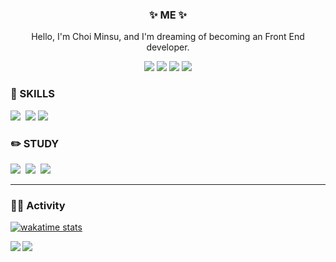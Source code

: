  <h3 align="center">✨ ME ✨</h3>
<p align="center">Hello, I'm Choi Minsu, and I'm dreaming of becoming an Front End developer.</p> 
<div align="center">   
  <a href="https://www.instagram.com/m.in_su08/"><img src="https://img.shields.io/badge/Instagram-ff69b4?style=plastic&logo=Instagram&logoColor=white"/></a> 
  <a href="https://github.com/min-su08"><img src="https://img.shields.io/badge/github-181717?style=plastic&logo=github&logoColor=white"/></a></a>
  <a href="https://ww.notion.so/Minsu-s-Home-f289ce87f079427385b2d9d5672bc19e"><img src="https://img.shields.io/badge/notion-000000?style=plastic&logo=notion&logoColor=white"/></a> 
  <img src="https://img.shields.io/badge/mandoo4137@gmail.com-EA4305?style=flat-square&logo=Gmail&logoColor=white">
</div>   
 
   
<h3 align="left">💪 SKILLS</h3>   
<div align="left"> 
  <img src="https://img.shields.io/badge/visual studio code-007ACC?style=flat-square&logo=visual studio code&logoColor=white">&nbsp 
  <img src="https://img.shields.io/badge/html5-E34F26?style=for-the-badge&logo=html5&logoColor=white"> 
  <img src="https://img.shields.io/badge/css3-1572B6?style=flat-square&logo=css3&logoColor=white">&nbsp
</div> 


<h3 align="left">✏️ STUDY </h3>
<div align="left">
  <img src="https://img.shields.io/badge/javascript-F7DF1E?style=flat-square&logo=javascript&logoColor=white">&nbsp
  <img src="https://img.shields.io/badge/react-61DAFB?style=flat-square&logo=react&logoColor=white">&nbsp
  <img src="https://img.shields.io/badge/typescript-3178C6?style=flat-square&logo=typescript&logoColor=white">&nbsp
</div>

<hr>

<h3 align="left">🏃🏻 Activity</h3>

[![wakatime stats](https://github-readme-stats.vercel.app/api/wakatime?username=minsu0707)](https://wakatime.com/@minsu0707)

<img align="left" src="http://mazassumnida.wtf/api/v2/generate_badge?boj=mandoo0707"/><img align="center" src="https://github-readme-stats.vercel.app/api/top-langs/?username=minsu0707&layout=compact">
